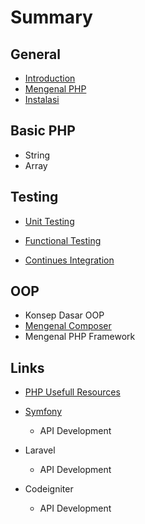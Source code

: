 # Summary

## General

* [Introduction](README.md)
* [Mengenal PHP](mengenal-php.md)
* [Instalasi](id/README.md)

## Basic PHP

* String
* Array


## Testing

* [Unit Testing](unit-testing.md)

* [Functional Testing](functional-testing.md)

* [Continues Integration](continues-integration.md)




## OOP

* Konsep Dasar OOP
* [Mengenal Composer](mengenal-composer.md)
* Mengenal PHP Framework

## Links

* [PHP Usefull Resources](links.md)
* [Symfony](symfony.md)
  * API Development

* Laravel
  * API Development

* Codeigniter
  * API Development


